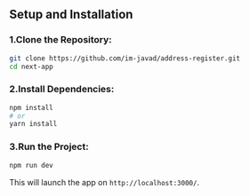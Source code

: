 ## Setup and Installation

### 1.Clone the Repository:

```bash
git clone https://github.com/im-javad/address-register.git
cd next-app
```

### 2.Install Dependencies:

```bash
npm install
# or
yarn install
```

### 3.Run the Project:

```bash
npm run dev
```

This will launch the app on `http://localhost:3000/`.

